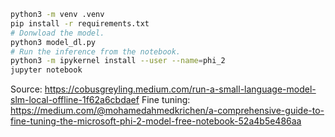 ```bash
python3 -m venv .venv
pip install -r requirements.txt
# Donwload the model.
python3 model_dl.py
# Run the inference from the notebook.
python3 -m ipykernel install --user --name=phi_2
jupyter notebook
```
Source: https://cobusgreyling.medium.com/run-a-small-language-model-slm-local-offline-1f62a6cbdaef
Fine tuning: https://medium.com/@mohamedahmedkrichen/a-comprehensive-guide-to-fine-tuning-the-microsoft-phi-2-model-free-notebook-52a4b5e486aa